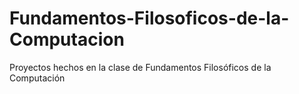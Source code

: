 # Fundamentos-Filosoficos-de-la-Computacion
Proyectos hechos en la clase de Fundamentos Filosóficos de la Computación

